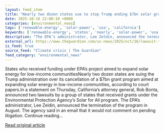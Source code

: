 ```yaml
---
layout: feed_item
title: "Nearly two dozen states sue to stop Trump ending $7bn solar grant program"
date: 2025-10-16 22:00:10 +0000
categories: [environmental_news]
tags: ['renewable-energy', 'solar-power', 'usa', 'california']
keywords: ['renewable-energy', 'states', 'nearly', 'solar-power', 'usa', 'dozen', 'california']
description: "The EPA’s administrator, Lee Zeldin, announced the termination of the program in August"
external_url: https://www.theguardian.com/us-news/2025/oct/16/lawsuit-trump-cancel-solar-energy-program
is_feed: true
source_feed: "Climate crisis | The Guardian"
feed_category: "environmental_news"
---
```


States who received funding under EPA’s project aimed to expand solar energy for low-income communitiesNearly two dozen states are suing the Trump administration over its cancellation of a $7bn grant program aimed at expanding solar energy in low-income communities, according to court papers.In a statement on Thursday, California’s attorney general, Rob Bonta, announced two lawsuits by a group of states that received grants under the Environmental Protection Agency’s Solar for All program. The EPA’s administrator, Lee Zeldin, announced the termination of the program in August. The agency said in an email that it would not comment on pending litigation. Continue reading...

[Read original article](https://www.theguardian.com/us-news/2025/oct/16/lawsuit-trump-cancel-solar-energy-program)
